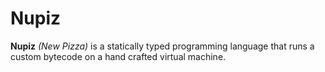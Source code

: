 
# Nupiz

**Nupiz** *(New Pizza)* is a statically typed programming language that runs a custom bytecode on a hand crafted virtual machine.
